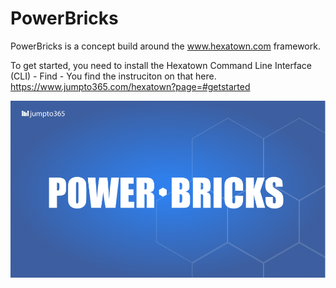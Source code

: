 # PowerBricks
PowerBricks is a concept build around the www.hexatown.com framework.

To get started, you need to install the Hexatown Command Line Interface (CLI) - Find - You find the instruciton on that here. https://www.jumpto365.com/hexatown?page=#getstarted

![](./images/JUMPTO%20PowerBricks.png)
